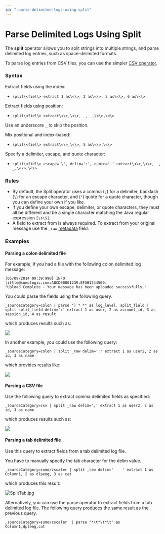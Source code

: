 ```yaml
---
id: "-parse-delimited-logs-using-split"
---
```


# Parse Delimited Logs Using Split

The **split** operator allows you to split strings into multiple
strings, and parse delimited log entries, such as space-delimited
formats.

To parse log entries from CSV files, you can use the simpler [CSV
operator](05-Parse-CSV-Formatted-Logs.md "Parse CSV Formatted Logs").

### Syntax

Extract fields using the index:

* `split\<fiel\> extract 1 as\<\>, 2 as\<\>, 5 as\<\>, 6 as\<\>`

Extract fields using position:

* `split\<fiel\> extract\<\>,\<\>, _, _,\<\>,\<\>`

Use an underscore `_` to skip the position.

Mix positional and index-based:

* `split\<fiel\> extract\<\>,\<\>, 5 as\<\>,\<\>`

Specify a delimiter, escape, and quote character:

* `split\<fiel\> escape='\', delim=':', quote=''' extract\<\>,\<\>, _, _,\<\>,\<\>`

### Rules

* By default, the Split operator uses a comma (`,`) for a delimiter,
    backlash (`\`) for an escape character, and (`"`) quote for a quote
    character, though you can define your own if you like.
* If you define your own escape, delimiter, or quote characters, they
    must all be different and be a single character matching the Java
    regular expression `[\s\S]`.
* A field to extract from is always required. To extract from your
    original message use
    the `_raw` [metadata](../../Get-Started-with-Search/Search-Basics/Built-in-Metadata.md "Search Metadata") field.

### Examples

#### Parsing a colon delimited file

For example, if you had a file with the following colon delimited log
message:

    [05/09/2014 09:39:990] INFO little@sumologic.com:ABCD00001239:EFGH1234509:
    "Upload Complete - Your message has been uploaded successfully."

You could parse the fields using the following query:

`_sourceCategory=colon | parse "] * *" as log_level, split_field | split split_field delim=':' extract 1 as user, 2 as account_id, 3 as session_id, 4 as result`

which produces results such as:

![](../../static/img/Search-Query-Language/01-Parse-Operators/06-Parse-Delimited-Logs-Using-Split/../../../../Assets/Media_Repository/split_example_colon.png)

In another example, you could use the following query:

`_sourceCategory=colon | split _raw delim=':' extract 1 as user2, 2 as id, 3 as name`

which provides results like:

![](../../static/img/Search-Query-Language/01-Parse-Operators/06-Parse-Delimited-Logs-Using-Split/../../../../Assets/Media_Repository/split_example1.png)

#### Parsing a CSV file

Use the following query to extract comma delimited fields as specified:

`_sourceCategory=csv | split _raw delim=',' extract 1 as user2, 2 as id, 3 as name`

which produces results such as:

![](../../static/img/Search-Query-Language/01-Parse-Operators/06-Parse-Delimited-Logs-Using-Split/../../../../Assets/Media_Repository/split_example3.png)

#### Parsing a tab delimited file

Use this query to extract fields from a tab delimited log file. 

You have to manually specify the tab character for the delim value.

`_sourceCategory=sumo/zscaler | split _raw delim='    ' extract 1 as Column1, 2 as dlpeng, 3 as cat`

which produces this result:

![SplitTab.jpg](../../static/img/Search-Query-Language/01-Parse-Operators/06-Parse-Delimited-Logs-Using-Split/SplitTab.jpg)

Alternatively, you can use the parse operator to extract fields from a
tab delimited log file. The following query produces the same result as
the previous query.

`_sourceCategory=sumo/zscaler  | parse "*\t*\t*\t" as Column1,dpleng,cat`

 
